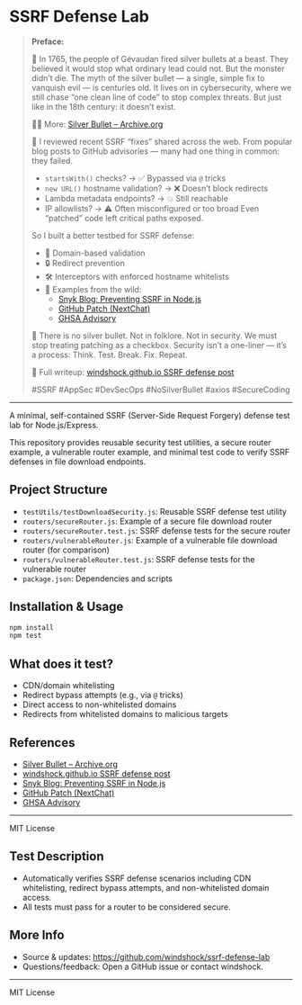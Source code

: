 # SSRF Defense Lab

> **Preface:**
>
> 🔫 In 1765, the people of Gévaudan fired silver bullets at a beast. They believed it would stop what ordinary lead could not. But the monster didn’t die. The myth of the silver bullet — a single, simple fix to vanquish evil — is centuries old. It lives on in cybersecurity, where we still chase “one clean line of code” to stop complex threats. But just like in the 18th century: it doesn’t exist.
>
> 🕵️‍♂️ More: [Silver Bullet – Archive.org](https://archive.org/details/silverbulletothe0000unse)
>
> 🧪 I reviewed recent SSRF “fixes” shared across the web. From popular blog posts to GitHub advisories — many had one thing in common: they failed.
> - `startsWith()` checks? → ✅ Bypassed via `@` tricks
> - `new URL()` hostname validation? → ❌ Doesn’t block redirects
> - Lambda metadata endpoints? → 💥 Still reachable
> - IP allowlists? → ⚠️ Often misconfigured or too broad
> Even “patched” code left critical paths exposed.
>
> So I built a better testbed for SSRF defense:
> - 🔧 Domain-based validation
> - 🔒 Redirect prevention
> - 🛠️ Interceptors with enforced hostname whitelists
> - 🔗 Examples from the wild:
>     - [Snyk Blog: Preventing SSRF in Node.js](https://snyk.io/blog/preventing-server-side-request-forgery-node-js/#:~:text=imageURL.startsWith)
>     - [GitHub Patch (NextChat)](https://github.com/ChatGPTNextWeb/NextChat/commit/9fb8fbcc65c29c74473a13715c05725e2b49065d#:~:text=imageURL.startsWith)
>     - [GHSA Advisory](https://github.com/ChatGPTNextWeb/NextChat/commit/9fb8fbcc65c29c74473a13715c05725e2b49065d#diff-bd6b7cecf2582e3b8c10495081d2086ed3d88df53983cea5e1f8344becb06a7aR42)
>
> 📌 There is no silver bullet. Not in folklore. Not in security. We must stop treating patching as a checkbox. Security isn’t a one-liner — it’s a process: Think. Test. Break. Fix. Repeat.
>
> 📘 Full writeup: [windshock.github.io SSRF defense post](https://windshock.github.io/posts/2025-06-25-ssrf-defense/)
>
> #SSRF #AppSec #DevSecOps #NoSilverBullet #axios #SecureCoding

---

A minimal, self-contained SSRF (Server-Side Request Forgery) defense test lab for Node.js/Express.

This repository provides reusable security test utilities, a secure router example, a vulnerable router example, and minimal test code to verify SSRF defenses in file download endpoints.

## Project Structure

- `testUtils/testDownloadSecurity.js`: Reusable SSRF defense test utility
- `routers/secureRouter.js`: Example of a secure file download router
- `routers/secureRouter.test.js`: SSRF defense tests for the secure router
- `routers/vulnerableRouter.js`: Example of a vulnerable file download router (for comparison)
- `routers/vulnerableRouter.test.js`: SSRF defense tests for the vulnerable router
- `package.json`: Dependencies and scripts

## Installation & Usage

```bash
npm install
npm test
```

## What does it test?
- CDN/domain whitelisting
- Redirect bypass attempts (e.g., via `@` tricks)
- Direct access to non-whitelisted domains
- Redirects from whitelisted domains to malicious targets

## References
- [Silver Bullet – Archive.org](https://archive.org/details/SilverBullet)
- [windshock.github.io SSRF defense post](https://windshock.github.io/posts/ssrf-defense/)
- [Snyk Blog: Preventing SSRF in Node.js](https://snyk.io/blog/preventing-ssrf-node-js/)
- [GitHub Patch (NextChat)](https://github.com/Chanzhaoyu/chatgpt-next-web/pull/5799)
- [GHSA Advisory](https://github.com/advisories/GHSA-2p68-f74v-9wc6)

---

MIT License

## Test Description
- Automatically verifies SSRF defense scenarios including CDN whitelisting, redirect bypass attempts, and non-whitelisted domain access.
- All tests must pass for a router to be considered secure.

## More Info
- Source & updates: https://github.com/windshock/ssrf-defense-lab
- Questions/feedback: Open a GitHub issue or contact windshock.

---

MIT License
